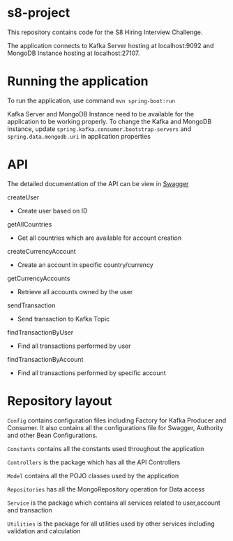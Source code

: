 # s8-project

This repository contains code for the S8 Hiring Interview Challenge.

The application connects to Kafka Server hosting at localhost:9092 and MongoDB Instance hosting at localhost:27107.

# Running the application
To run the application, use command `mvn spring-boot:run`

Kafka Server and MongoDB Instance need to be available for the application to be working properly.
To change the Kafka and MongoDB instance, update `spring.kafka.consumer.bootstrap-servers` and `spring.data.mongodb.uri`
in application properties

# API
The detailed documentation of the API can be view in
[Swagger](http://localhost:8080/swagger-ui.html)

createUser
- Create user based on ID

getAllCountries
- Get all countries which are available for account creation

createCurrencyAccount
- Create an account in specific country/currency

getCurrencyAccounts
- Retrieve all accounts owned by the user

sendTransaction
- Send transaction to Kafka Topic

findTransactionByUser
- Find all transactions performed by user

findTransactionByAccount
- Find all transactions performed by specific account

# Repository layout
`Config` contains configuration files including Factory for Kafka Producer and Consumer.
It also contains all the configurations file for Swagger, Authority and other Bean Configurations.

`Constants` contains all the constants used throughout the application

`Controllers` is the package which has all the API Controllers

`Model` contains all the POJO classes used by the application

`Repositories` has all the MongoRepository operation for Data access

`Service` is the package which contains all services related to user,account and transaction

`Utilities` is the package for all utilities used by other services including validation and calculation


